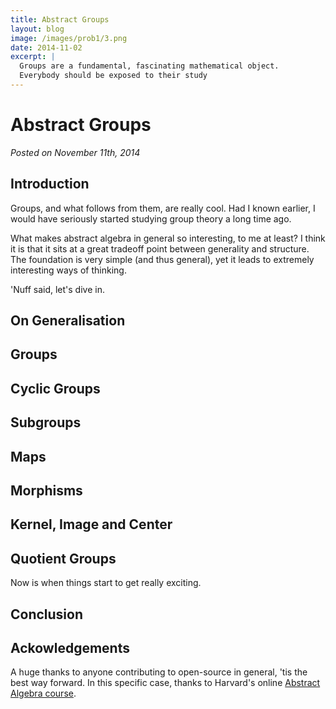 ```yaml
---
title: Abstract Groups
layout: blog
image: /images/prob1/3.png
date: 2014-11-02
excerpt: |
  Groups are a fundamental, fascinating mathematical object. 
  Everybody should be exposed to their study
---
```



# Abstract Groups

_Posted on November 11th, 2014_


## Introduction

Groups, and what follows from them, are really cool. Had I known earlier, I 
would have seriously started studying group theory a long time ago.

What makes abstract algebra in general so interesting, to me at least? I think it is 
that it sits at a great tradeoff point between generality and structure. The foundation 
is very simple (and thus general), yet it leads to extremely interesting ways of thinking.

'Nuff said, let's dive in.

## On Generalisation

## Groups

## Cyclic Groups

## Subgroups

## Maps

## Morphisms

## Kernel, Image and Center

## Quotient Groups

Now is when things start to get really exciting.

## Conclusion

## Ackowledgements

A huge thanks to anyone contributing to open-source in general, 'tis the best 
way forward. In this specific case, thanks to Harvard's online 
[Abstract Algebra course](http://www.extension.harvard.edu/open-learning-initiative/abstract-algebra).